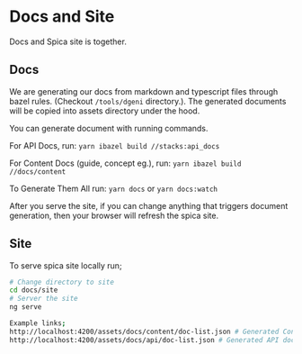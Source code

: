 # Docs and Site

Docs and Spica site is together.

## Docs

We are generating our docs from markdown and typescript files through bazel rules. (Checkout `/tools/dgeni` directory.). The generated documents will be copied into assets directory under the hood.

You can generate document with running commands.

For API Docs, run: `yarn ibazel build //stacks:api_docs`

For Content Docs (guide, concept eg.), run: `yarn ibazel build //docs/content`

To Generate Them All run: `yarn docs` or `yarn docs:watch`

After you serve the site, if you can change anything that triggers document generation, then your browser will refresh the spica site.

## Site

To serve spica site locally run;

```sh
# Change directory to site
cd docs/site
# Server the site
ng serve
```

```sh
Example links;
http://localhost:4200/assets/docs/content/doc-list.json # Generated Concept & Guide docs
http://localhost:4200/assets/docs/api/doc-list.json # Generated API docs
```
